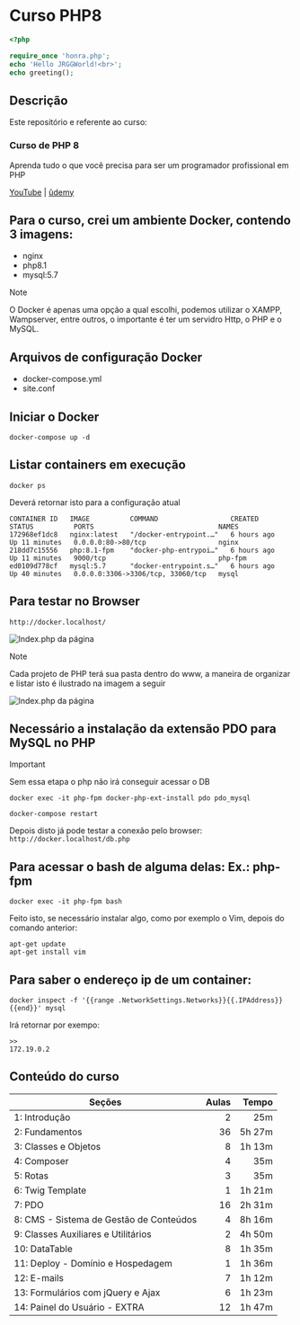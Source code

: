# Curso PHP8

```php
<?php

require_once 'honra.php';
echo 'Hello JRGGWorld!<br>';
echo greeting();

```

## Descrição
Este repositório e referente ao curso:

### Curso de PHP 8 
Aprenda tudo o que você precisa para ser um programador profissional em PHP

[YouTube](https://www.youtube.com/watch?v=O73xbQvGhHk&list=PL0N5TAOhX5E9eJ9Ix6YUIgEw3lNmaIEE9) | [ûdemy](https://www.udemy.com/course/curso-de-php-8-do-zero/?referralCode=AF873D0C1284D3461014)



## Para o curso, crei um ambiente Docker, contendo 3 imagens:
* nginx
* php8.1
* mysql:5.7

> [!NOTE]
> O Docker é apenas uma opção a qual escolhi, podemos utilizar o XAMPP, Wampserver, entre outros, o importante é ter um servidro Http, o PHP e o MySQL.

## Arquivos de configuração Docker
* docker-compose.yml
* site.conf

## Iniciar o Docker
```docker-compose up -d```

## Listar containers em execução  
```docker ps```

Deverá retornar isto para a configuração atual
```
CONTAINER ID   IMAGE          COMMAND                  CREATED       STATUS          PORTS                               NAMES
172968ef1dc8   nginx:latest   "/docker-entrypoint.…"   6 hours ago   Up 11 minutes   0.0.0.0:80->80/tcp                  nginx
218dd7c15556   php:8.1-fpm    "docker-php-entrypoi…"   6 hours ago   Up 11 minutes   9000/tcp                            php-fpm
ed0109d778cf   mysql:5.7      "docker-entrypoint.s…"   6 hours ago   Up 40 minutes   0.0.0.0:3306->3306/tcp, 33060/tcp   mysql
```

## Para testar no Browser
```http://docker.localhost/```

![Index.php da página](./docs/assets/images/index.jpg)

> [!NOTE]
> Cada projeto de PHP terá sua pasta dentro do www, a maneira de organizar e listar isto é ilustrado na imagem a seguir

![Index.php da página](./docs/assets/images/organizacao.jpg)

## Necessário a instalação da extensão PDO para MySQL no PHP 
> [!IMPORTANT]
> Sem essa etapa o php não irá conseguir acessar o DB

```docker exec -it php-fpm docker-php-ext-install pdo pdo_mysql```

```docker-compose restart```

Depois disto já pode testar a conexão pelo browser:
```http://docker.localhost/db.php```

## Para acessar o bash de alguma delas: Ex.: php-fpm
```docker exec -it php-fpm bash```

Feito isto, se necessário instalar algo, como por exemplo o Vim, depois do comando anterior:
```
apt-get update
apt-get install vim
```

## Para saber o endereço ip de um container:
```docker inspect -f '{{range .NetworkSettings.Networks}}{{.IPAddress}}{{end}}' mysql```

Irá retornar por exempo:
```
>> 
172.19.0.2
```


## Conteúdo do curso
Seções | Aulas | Tempo 
-|-:|-:
1: Introdução	|	2	|	25m 
2: Fundamentos	|	36	|	5h 27m
3: Classes e Objetos	|	8	|	1h 13m
4: Composer	|	4	|	35m
5: Rotas	|	3	|	35m
6: Twig Template	|	1	|	1h 21m
7: PDO	|	16	|	2h 31m
8: CMS - Sistema de Gestão de Conteúdos	|	4	|	8h 16m
9: Classes Auxiliares e Utilitários	|	2	|	4h 50m
10: DataTable	|	8	|	1h 35m
11: Deploy - Domínio e Hospedagem	|	1	|	1h 36m
12: E-mails	|	7	|	1h 12m
13: Formulários com jQuery e Ajax	|	6	|	1h 23m
14: Painel do Usuário - EXTRA	|	12	|	1h 47m
